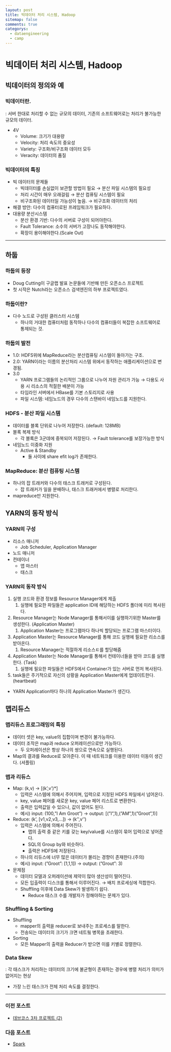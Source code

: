 ```yaml
---
layout: post
title: 빅데이터 처리 시스템, Hadoop
sitemap: false
comments: true
categorys:
  - dataengineering
  - camp
---
```


# 빅데이터 처리 시스템, Hadoop

## 빅데이터의 정의와 예

### 빅데이터란.

: 서버 한대로 처리할 수 없는 규모의 데이터, 기존의 소프트웨어로는 처리가 불가능한 규모의 데이터.

- 4V
    - Volume: 크기가 대용량
    - Velocity: 처리 속도의 중요성
    - Variety: 구조화/비구조화 데이터 모두
    - Veracity: 데이터의 품질

### 빅데이터의 특징

- 빅 데이터의 문제들
    - 빅데이터를 손실없이 보관할 방법이 필요 → 분산 파일 시스템의 필요성
    - 처리 시간이 매우 오래걸림 → 분산 컴퓨팅 시스템이 필요
    - 비구조화된 데이터일 가능성이 높음. → 비구조화 데이터의 처리
- 해결 방안: 다수의 컴퓨터로된 프레임워크가 필요하다.
- 대용량 분산시스템
    - 분산 환경 기반: 다수의 서버로 구성이 되어야한다.
    - Fault Tolerance: 소수의 서버가 고장나도 동작해야한다.
    - 확장이 용이해야한다.(Scale Out)


---
## 하둡

### 하둡의 등장

- Doug Cutting이 구글랩 발표 논문들에 기반해 만든 오픈소스 프로젝트
- 첫 시작은 Nutch라는 오픈소스 검색엔진의 하부 프로젝트였다.

### 하둡이란?

- 다수 노드로 구성된 클러스터 시스템
    - 하나의 거대한 컴퓨터처럼 동작하나 다수의 컴퓨터들이 복잡한 소프트웨어로 통제되는 것.

### 하둡의 발전

- 1.0: HDFS위에 MapReduce라는 분산컴퓨팅 시스템이 돌아가는 구조.
- 2.0: YARN이라는 이름의 분산처리 시스템 위에서 동작하는 애플리케이션으로 변경됨.
- 3.0
    - YARN 프로그램들의 논리적인 그룹으로 나누어 자원 관리가 가능 → 다용도 사용 시 리소스의 적절한 배분이 가능
    - 타임라인 서버에서 HBase를 기본 스토리지로 사용
    - 파일 시스템: 네임노드의 경우 다수의 스탠바이 네임노드를 지원한다.

### HDFS - 분산 파일 시스템

- 데이터를 블록 단위로 나누어 저장한다. (default: 128MB)
- 블록 복제 방식
    - 각 블록은 3군데에 중복되어 저장된다. → Fault tolerance를 보장가능한 방식
- 네임노드 이중화 지원
    - Active & Standby
        - 둘 사이에 share efit log가 존재한다.

### MapReduce: 분산 컴퓨팅 시스템

- 하나의 잡 트래커와 다수의 태스크 트래커로 구성된다.
    - 잡 트래커가 일을 분배하나, 태스크 트래커에서 병렬로 처리한다.
- mapreduce만 지원한다.

## YARN의 동작 방식

### YARN의 구성

- 리소스 매니저
    - Job Scheduler, Application Manager
- 노드 매니저
- 컨테이너
    - 앱 마스터
    - 태스크

### YARN의 동작 방식

1. 실행 코드와 환경 정보를 Resource Manager에게 제출
    1. 실행에 필요한 파일들은 application ID에 해당하는 HDFS 폴더에 미리 복사된다.
2. Resource Manager는 Node Manager를 통해서이를 실행하기위한 Master를 생성한다. (Application Master)
    1. Application Master는 프로그램마다 하나씩 할당되는 프로그램 마스터이다.
3. Application Master는 Resource Manager를 통해 코드 실행에 필요한 리소스를 받아온다.
    1. Resource Manager는 적절하게 리소스ㅌ를 할당해줌
4. Application Master는 Node Manager를 통해서 컨테이너들을 받아 코드를 실행한다. (Task)
    1. 실행에 필요한 파일들은 HDFS에서 Container가 있는 서버로 먼저 복사된다.
5. task들은 주기적으로 자신의 상황을 Application Master에게 업데이트한다.(heartbeat)
- YARN Application마다 하나의 Application Master가 생긴다.

## 맵리듀스

### 맵리듀스 프로그래밍의 특징

- 데이터 셋은 key, value의 집합이며 변경이 불가능하다.
- 데이터 조작은 map과 reduce 오퍼레이션으로만 가능하다.
    - 두 오퍼레이션은 항상 하나의 쌍으로 연속으로 실행된다.
- Map의 결과를 Reduce로 모아준다. 이 때 네트워크를 이용한 데이터 이동이 생긴다. (셔플링)

### 맵과 리듀스

- Map: (k,v) → [(k’,v’)*]
    - 입력은 시스템에 의해서 주어지며, 입력으로 지정된 HDFS 파일에서 넘어온다.
    - key, value 페어를 새로운 key, value 페어 리스트로 변환한다.
    - 출력은 입력값일 수 있으나, 값이 없어도 된다.
    - 예시) input: (100,”I Am Groot”) → output: [(”I”,1),(”AM”,1)(”Groot”,1)]
- Reduce: (k’, [v1,v2,v3,…]) → (k’’,v’’)
    - 입력은 시스템에 의해서 주어진다.
        - 맵의 출력 중 같은 키를 갖는 key/value를 시스템이 묶어 입력으로 넣어준다.
        - SQL의 Group by와 비슷하다.
        - 출력은 HDFS에 저장된다.
    - 하나의 리듀스에 너무 많은 데이터가 몰리는 경향이 존재한다.(주의)
    - 예시) input: (”Groot”: [1,1,1]) → output: (”Grout”: 3)
- 문제점
    - 데이터 모델과 오퍼레이션에 제약이 많아 생산성이 떨어진다.
    - 모든 입출력이 디스크를 통해서 이루어진다. → 배치 프로세싱에 적합한다.
    - Shuffling 이후에 Data Skew가 발생하기 쉽다.
        - Reduce 태스크 수를 개발자가 정해야하는 문제가 있다.

### Shuffling & Sorting

- Shuffling
    - mapper의 출력을 reducer로 보내주는 프로세스를 말한다.
    - 전송되는 데이터의 크기가 크면 네트웤 병목을 초래한다.
- Sorting
    - 모든 Mapper의 출력을 Reducer가 받으면 이를 키별로 정렬한다.

### Data Skew

: 각 태스크가 처리하는 데이터의 크기에 불균형이 존재하는 경우에 병렬 처리가 의미가 없어지는 현상

- 가장 느린 태스크가 전체 처리 속도를 결정한다.


---
### 이전 포스트
- [데브코스 3차 프로젝트 (2)](https://poriz.github.io/dataengineering/camp/2024-01-17-dataengineering-camp-project3_2/)

### 다음 포스트
- [Spark](https://poriz.github.io/dataengineering/camp/2024-01-17-dataengineering-camp-Spark_2/)


